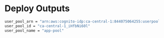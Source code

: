 # Deploy Outputs

```bash
user_pool_arn = "arn:aws:cognito-idp:ca-central-1:844075064255:userpool/ca-central-1_iHfbNi60l"
user_pool_id = "ca-central-1_iHfbNi60l"
user_pool_name = "app-pool"
```
